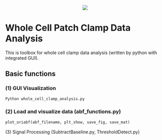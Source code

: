 <p align="center">
  <img src="https://li-shen-amy.github.io/profile/images/projects/whole_cell.jpg" />
</p>

# Whole Cell Patch Clamp Data Analysis
This is toolbox for whole cell clamp data analysis (written by python with integrated GUI).
## Basic functions
### (1)	GUI Visualization
```.py
Python whole_cell_clamp_analysis.py
```
### (2)	Load and visualize data (abf_functions.py)
```.py
plot_oriabf(abf_filename, plt_show, save_fig, save_mat)
```
(3)	Signal Processing (SubtractBaseline.py, ThresholdDetect.py)

